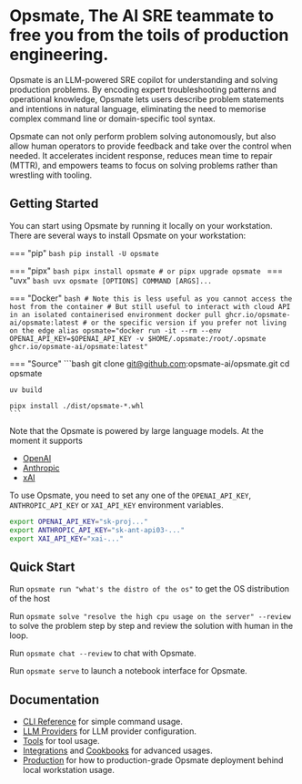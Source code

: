 # Opsmate, The AI SRE teammate to free you from the toils of production engineering.

Opsmate is an LLM-powered SRE copilot for understanding and solving production problems. By encoding expert troubleshooting patterns and operational knowledge, Opsmate lets users describe problem statements and intentions in natural language, eliminating the need to memorise complex command line or domain-specific tool syntax.

Opsmate can not only perform problem solving autonomously, but also allow human operators to provide feedback and take over the control when needed. It accelerates incident response, reduces mean time to repair (MTTR), and empowers teams to focus on solving problems rather than wrestling with tooling.

## Getting Started

You can start using Opsmate by running it locally on your workstation. There are several ways to install Opsmate on your workstation:



=== "pip"
    ```bash
    pip install -U opsmate
    ```

=== "pipx"
    ```bash
    pipx install opsmate
    # or
    pipx upgrade opsmate
    ```
=== "uvx"
    ```bash
    uvx opsmate [OPTIONS] COMMAND [ARGS]...
    ```

=== "Docker"
    ```bash
    # Note this is less useful as you cannot access the host from the container
    # But still useful to interact with cloud API in an isolated containerised environment
    docker pull ghcr.io/opsmate-ai/opsmate:latest # or the specific version if you prefer not living on the edge
    alias opsmate="docker run -it --rm --env OPENAI_API_KEY=$OPENAI_API_KEY -v $HOME/.opsmate:/root/.opsmate ghcr.io/opsmate-ai/opsmate:latest"
    ```

=== "Source"
    ```bash
    git clone git@github.com:opsmate-ai/opsmate.git
    cd opsmate

    uv build

    pipx install ./dist/opsmate-*.whl
    ```

Note that the Opsmate is powered by large language models. At the moment it supports

* [OpenAI](https://platform.openai.com/api-keys)
* [Anthropic](https://console.anthropic.com/settings/keys)
* [xAI](https://x.ai/api)

To use Opsmate, you need to set any one of the `OPENAI_API_KEY`, `ANTHROPIC_API_KEY` or `XAI_API_KEY` environment variables.

```bash
export OPENAI_API_KEY="sk-proj..."
export ANTHROPIC_API_KEY="sk-ant-api03-..."
export XAI_API_KEY="xai-..."
```

## Quick Start

Run `opsmate run "what's the distro of the os"` to get the OS distribution of the host

Run `opsmate solve "resolve the high cpu usage on the server" --review` to solve the problem step by step and review the solution with human in the loop.

Run `opsmate chat --review` to chat with Opsmate.

Run `opsmate serve` to launch a notebook interface for Opsmate.

## Documentation

- [CLI Reference](./CLI/index.md) for simple command usage.
- [LLM Providers](./providers/index.md) for LLM provider configuration.
- [Tools](./tools/index.md) for tool usage.
- [Integrations](./configurations/add-new-llm-providers.md) and [Cookbooks](./cookbooks/index.md) for advanced usages.
- [Production](production.md) for how to production-grade Opsmate deployment behind local workstation usage.
